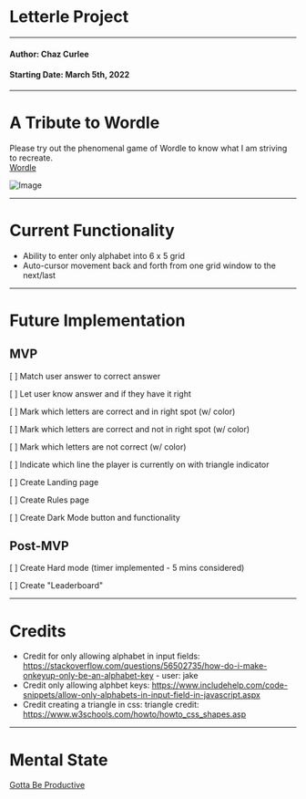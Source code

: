 # Letterle Project
***
#### Author: Chaz Curlee
#### Starting Date: March 5th, 2022
***
# A Tribute to Wordle
Please try out the phenomenal game of Wordle to know what I am striving to recreate. \
[Wordle](https://www.nytimes.com/games/wordle/index.html)

![Image](https://nytco-assets.nytimes.com/2022/01/Screen-Shot-2022-01-30-at-10.05.09-PM.png)


***
# Current Functionality

* Ability to enter only alphabet into 6 x 5 grid
* Auto-cursor movement back and forth from one grid window to the next/last



***
# Future Implementation


## MVP
[ ] Match user answer to correct answer

[ ] Let user know answer and if they have it right

[ ] Mark which letters are correct and in right spot (w/ color)

[ ] Mark which letters are correct and not in right spot (w/ color)

[ ] Mark which letters are not correct (w/ color)

[ ] Indicate which line the player is currently on with triangle indicator

[ ] Create Landing page

[ ] Create Rules page

[ ] Create Dark Mode button and functionality

## Post-MVP

[ ] Create Hard mode (timer implemented - 5 mins considered)

[ ] Create "Leaderboard"

***
# Credits

* Credit for only allowing alphabet in input fields: https://stackoverflow.com/questions/56502735/how-do-i-make-onkeyup-only-be-an-alphabet-key - user: jake
* Credit only allowing alphbet keys: https://www.includehelp.com/code-snippets/allow-only-alphabets-in-input-field-in-javascript.aspx
* Credit creating a triangle in css: triangle credit: https://www.w3schools.com/howto/howto_css_shapes.asp






***

# Mental State
[Gotta Be Productive](https://open.spotify.com/track/48nN6JIS7Hd3UxMxIQ92zN?si=c7a60c78976d4ac2)







